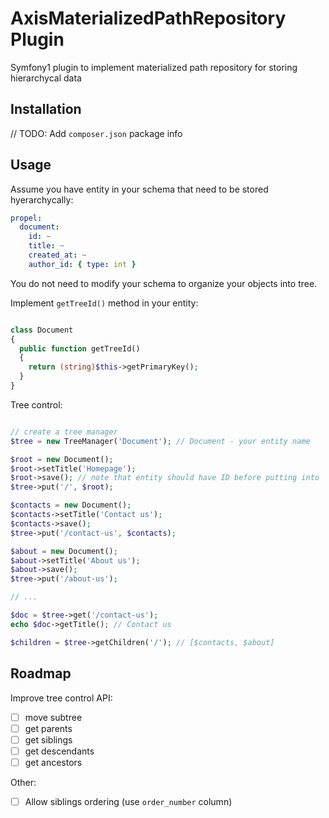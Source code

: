 AxisMaterializedPathRepository Plugin
=====================================

Symfony1 plugin to implement materialized path repository for storing hierarchycal data

Installation
------------

// TODO: Add `composer.json` package info

Usage
-----

Assume you have entity in your schema that need to be stored hyerarchycally:

~~~ yaml
propel:
  document:
    id: ~
    title: ~
    created_at: ~
    author_id: { type: int }
~~~

You do not need to modify your schema to organize your objects into tree.

Implement `getTreeId()` method in your entity:

~~~ php

class Document 
{
  public function getTreeId()
  {
    return (string)$this->getPrimaryKey();
  }
}

~~~

Tree control:

~~~ php

// create a tree manager
$tree = new TreeManager('Document'); // Document - your entity name

$root = new Document();
$root->setTitle('Homepage');
$root->save(); // note that entity should have ID before putting into 
$tree->put('/', $root);

$contacts = new Document();
$contacts->setTitle('Contact us');
$contacts->save();
$tree->put('/contact-us', $contacts);

$about = new Document();
$about->setTitle('About us');
$about->save();
$tree->put('/about-us');

// ...

$doc = $tree->get('/contact-us');
echo $doc->getTitle(); // Contact us

$children = $tree->getChildren('/'); // [$contacts, $about]

~~~

Roadmap
-------

Improve tree control API:
  - [ ] move subtree
  - [ ] get parents
  - [ ] get siblings
  - [ ] get descendants
  - [ ] get ancestors

Other:
  - [ ] Allow siblings ordering (use `order_number` column)
